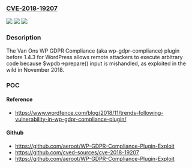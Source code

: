 ### [CVE-2018-19207](https://cve.mitre.org/cgi-bin/cvename.cgi?name=CVE-2018-19207)
![](https://img.shields.io/static/v1?label=Product&message=n%2Fa&color=blue)
![](https://img.shields.io/static/v1?label=Version&message=n%2Fa&color=blue)
![](https://img.shields.io/static/v1?label=Vulnerability&message=n%2Fa&color=brighgreen)

### Description

The Van Ons WP GDPR Compliance (aka wp-gdpr-compliance) plugin before 1.4.3 for WordPress allows remote attackers to execute arbitrary code because $wpdb->prepare() input is mishandled, as exploited in the wild in November 2018.

### POC

#### Reference
- https://www.wordfence.com/blog/2018/11/trends-following-vulnerability-in-wp-gdpr-compliance-plugin/

#### Github
- https://github.com/aeroot/WP-GDPR-Compliance-Plugin-Exploit
- https://github.com/cved-sources/cve-2018-19207
- https://github.com/aeroot/WP-GDPR-Compliance-Plugin-Exploit

